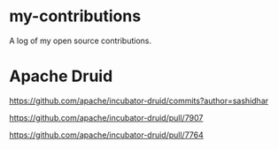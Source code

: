 # my-contributions
A log of my open source contributions.

# Apache Druid
https://github.com/apache/incubator-druid/commits?author=sashidhar

https://github.com/apache/incubator-druid/pull/7907

https://github.com/apache/incubator-druid/pull/7764

